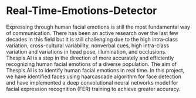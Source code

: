 # Real-Time-Emotions-Detector

Expressing through human facial emotions is still the most fundamental way of communication. There has been an active research over the last few decades in this field but it is still challenging due to the high intra-class variation, cross-cultural variability, nonverbal cues, high intra-class variation and variations in head pose, illumination, and occlusions. Thespis.AI is a step in the direction of more accurately and efficiently recognizing human facial emotions of a diverse population. The aim of Thespis.AI is to identify human facial emotions in real time.
In this project, we have identified faces using haarcascade algorithm for face detection and have implemented a deep convolutional neural networks model for facial expression recognition (FER) training to achieve greater accuracy.
